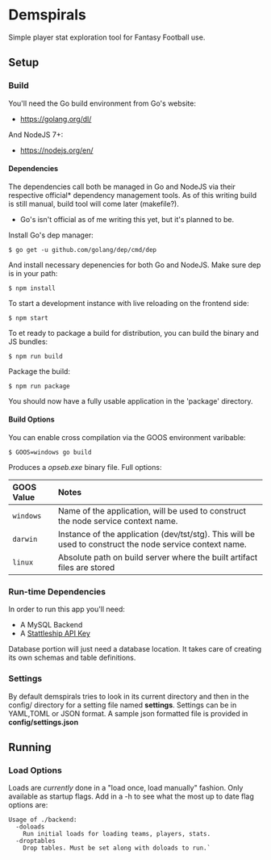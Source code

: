 # Demspirals
Simple player stat exploration tool for Fantasy Football use.

## Setup
### Build

You'll need the Go build environment from Go's website:

* https://golang.org/dl/

And NodeJS 7+:

* https://nodejs.org/en/
 
#### Dependencies 

The dependencies call both be managed in Go and NodeJS via their respective official* dependency management tools. As of this writing build is still manual, build tool will come later (makefile?). 
* Go's isn't official as of me writing this yet, but it's planned to be.

Install Go's dep manager:

    $ go get -u github.com/golang/dep/cmd/dep
    
And install necessary depenencies for both Go and NodeJS. Make sure dep is in your path:

    $ npm install

To start a development instance with live reloading on the frontend side:

    $ npm start

To et ready to package a build for distribution, you can build the binary and JS bundles:

    $ npm run build

Package the build:
    
    $ npm run package

You should now have a fully usable application in the 'package' directory.
#### Build Options

You can enable cross compilation via the GOOS environment varibable:
	
	$ GOOS=windows go build

Produces a *opseb.exe* binary file.
Full options:

| GOOS Value         | Notes                                                                                            |
|:----------------------|:-------------------------------------------------------------------------------------------------------|
| `windows`             | Name of the application, will be used to construct the node service context name.    
| `darwin`              | Instance of the application (dev/tst/stg). This will be used to construct the node service context name. |
| `linux`               | Absolute path on build server where the built artifact files are stored |
    

### Run-time Dependencies
In order to run this app you'll need:
 * A MySQL Backend
 * A [Stattleship API Key](https://api.stattleship.com/)
 
 Database portion will just need a database location. It takes care of creating its own schemas and table definitions.
### Settings

By default demspirals tries to look in its current directory and then in the config/ directory for a setting file named **settings**. Settings can be in YAML,TOML or JSON format. A sample json formatted file is provided in **config/settings.json**


## Running
### Load Options

Loads are *currently* done in a "load once, load manually" fashion. Only available as startup flags. Add in a -h to see what the most up to date flag options are:

	Usage of ./backend:
	  -doloads
        Run initial loads for loading teams, players, stats.
	  -droptables
        Drop tables. Must be set along with doloads to run.`